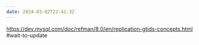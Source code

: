 ```yaml
---
date: 2024-03-02T22:41:32
---
```

https://dev.mysql.com/doc/refman/8.0/en/replication-gtids-concepts.html
#wait-to-update 